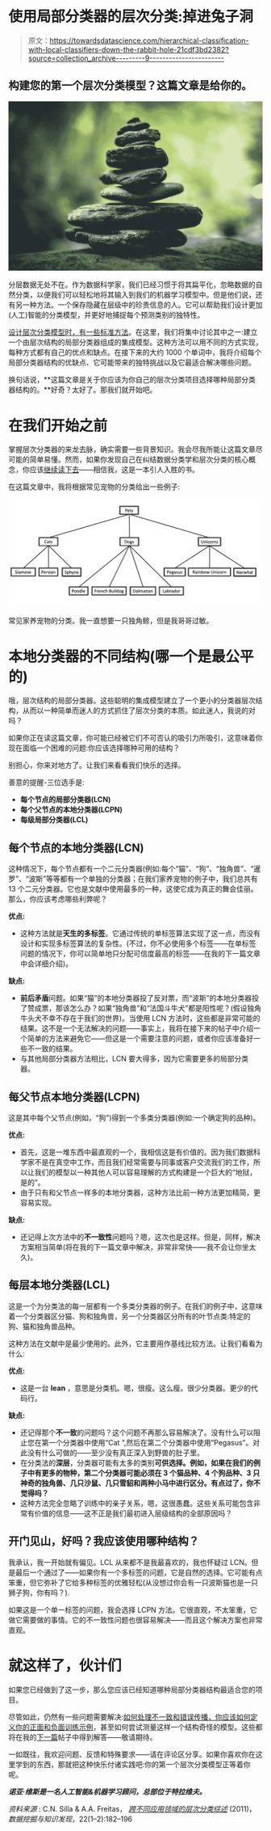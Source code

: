 # 使用局部分类器的层次分类:掉进兔子洞

> 原文：<https://towardsdatascience.com/hierarchical-classification-with-local-classifiers-down-the-rabbit-hole-21cdf3bd2382?source=collection_archive---------9----------------------->

## 构建您的第一个层次分类模型？这篇文章是给你的。

![](img/45617e4e48c078a99ad705be098ecf4d.png)

分层数据无处不在。作为数据科学家，我们已经习惯于将其扁平化，忽略数据的自然分类，以便我们可以轻松地将其输入到我们的机器学习模型中。但是他们说，还有另一种方法。一个保存隐藏在层级中的珍贵信息的人。它可以帮助我们设计更加(人工)智能的分类模型，并更好地捕捉每个预测类别的独特性。

[设计层次分类模型时，有一些标准方法](/https-medium-com-noa-weiss-the-hitchhikers-guide-to-hierarchical-classification-f8428ea1e076)。在这里，我们将集中讨论其中之一:建立一个由层次结构的局部分类器组成的集成模型。这种方法可以用不同的方式实现，每种方式都有自己的优点和缺点。在接下来的大约 1000 个单词中，我将介绍每个局部分类器结构的优缺点、它可能带来的独特挑战以及它最适合解决哪些问题。

换句话说，**这篇文章是关于你应该为你自己的层次分类项目选择哪种局部分类器结构的。**好奇？太好了。那我们就开始吧。

# 在我们开始之前

掌握层次分类器的来龙去脉，确实需要一些背景知识。我会尽我所能让这篇文章尽可能的简单易懂。然而，如果你发现自己在纠结数据分类学和层次分类的核心概念，你应该[继续读下去](/https-medium-com-noa-weiss-the-hitchhikers-guide-to-hierarchical-classification-f8428ea1e076)——相信我，这是一本引人入胜的书。

在这篇文章中，我将根据常见宠物的分类给出一些例子:

![](img/6c555107f25b98fcef5b96502e35d70a.png)

常见家养宠物的分类。我一直想要一只独角鲸，但是我哥哥过敏。

# 本地分类器的不同结构(哪一个是最公平的)

哦，层次结构的局部分类器。这些聪明的集成模型建立了一个更小的分类器层次结构，从而以一种简单而迷人的方式抓住了层次分类的本质。如此迷人，我说的对吗？

如果你正在读这篇文章，你可能已经被它们不可否认的吸引力所吸引，这意味着你现在面临一个困难的问题:你应该选择哪种可用的结构？

别担心，你来对地方了。让我们来看看我们快乐的选择。

善意的提醒-三位选手是:

*   **每个节点的局部分类器(LCN)**
*   **每个父节点的本地分类器(LCPN)**
*   **每级局部分类器(LCL)**

## 每个节点的本地分类器(LCN)

这种情况下，每个节点都有一个二元分类器(例如:每个“猫”、“狗”、“独角兽”、“暹罗”、“波斯”等等都有一个单独的分类器；在我们家养宠物的例子中，我们总共有 13 个二元分类器。它也是文献中使用最多的一种，这使它成为真正的舞会佳丽。那么，你应该考虑哪些利弊呢？

**优点:**

*   这种方法就是**天生的多标签**。它通过传统的单标签算法实现了这一点，而没有设计和实现多标签算法的复杂性。(不过，你不必使用多个标签——在单标签问题的情况下，你可以简单地只分配可信度最高的标签——在我的下一篇文章中会详细介绍)。

**缺点:**

*   **前后矛盾**问题。如果“猫”的本地分类器投了反对票，而“波斯”的本地分类器投了赞成票，那该怎么办？如果“独角兽”和“法国斗牛犬”都是阳性呢？(假设独角牛头犬不幸不存在于我们的世界)。当使用 LCN 方法时，这些都是非常可能的结果。这不是一个无法解决的问题——事实上，我将在接下来的帖子中介绍一个简单的方法来避免它——但这是一个需要注意的问题，或者你应该准备好一些不一致的结果。
*   与其他局部分类器方法相比，LCN 要大得多，因为它需要更多的局部分类器。

## 每父节点本地分类器(LCPN)

这是其中每个父节点(例如，“狗”)得到一个多类分类器(例如:一个确定狗的品种)。

**优点:**

*   首先，这是一堆东西中最直观的一个，我相信这是有价值的。因为我们数据科学家不是在真空中工作，而且我们经常需要与同事或客户交流我们的工作，所以让我们的模型以一种其他人可以容易理解的方式构建是一个巨大的“地狱，是的”。
*   由于只有和父节点一样多的本地分类器，这种方法比前一种方法更加精简，更容易实现。

**缺点:**

*   还记得上次方法中的**不一致性**问题吗？嗯，这次也是这样。但是，同样，解决方案相当简单(将在我的下一篇文章中解决，非常非常快——我不会让你坐太久)。

## 每层本地分类器(LCL)

这是一个为分类法的每一层都有一个多类分类器的例子。在我们的例子中，这意味着一个分类器区分猫、狗和独角兽，另一个分类器区分所有的叶节点类:特定的狗、猫和独角兽品种。

这种方法在文献中是最少使用的。此外，它主要用作基线比较方法。让我们看看为什么:

**优点:**

*   这是一台 **lean** ，意思是分类机。嗯，很瘦。这么瘦。很少分类器。更少的代码行。

**缺点:**

*   还记得那个**不一致**的问题吗？这个问题不再那么容易解决了。没有什么可以阻止您在第一个分类器中使用“Cat ”,然后在第二个分类器中使用“Pegasus”。对此没有什么可做的——至少没有真正深入到野兽的肚子里。
*   在分类法的**深层**，分类器可能有太多的类别**可供选择。例如，如果在我们的例子中有更多的物种，第二个分类器可能必须在 3 个猫品种、4 个狗品种、3 只神奇的独角兽、几只沙鼠、几只雪貂和两种小马中进行区分。有点过了，你不觉得吗？**
*   这种方法完全忽略了训练中的亲子关系，嗯，这很愚蠢。这些关系可能包含非常有价值的信息——这不正是我们最初进入层级结构的全部原因吗？

## 开门见山，好吗？我应该使用哪种结构？

我承认，我一开始就有偏见。LCL 从来都不是我最喜欢的，我也怀疑过 LCN。但是最后一个通过了——如果你有一个多标签的问题，它是自然的选择。它可能有点笨重，但它弥补了它给多种标签的优雅轻松(从没想过你会有一只波斯猫也是一只狮子狗，你有吗？).

如果这是一个单一标签的问题，我会选择 LCPN 方法。它很直观，不太笨重，它做它需要做的事情。它的不一致性问题也很容易解决——而且这个解决方案也非常直观。

# 就这样了，伙计们

如果您已经做到了这一步，那么您应该已经知道哪种局部分类器结构最适合您的项目。

尽管如此，仍然有一些问题需要解决:[如何处理不一致和错误传播，你应该如何定义你的正面和负面训练示例](/hierarchical-classification-by-local-classifiers-your-must-know-tweaks-tricks-f7297702f8fc)，甚至如何尝试测量这样一个结构奇怪的模型。这些都将在我的[下一篇](/hierarchical-classification-by-local-classifiers-your-must-know-tweaks-tricks-f7297702f8fc)帖子中得到解答——敬请期待。

一如既往，我欢迎问题、反馈和特殊要求——请在评论区分享。如果你喜欢你在这里学到的东西，那就把这种快乐付诸实践吧:你的第一个层次分类模型正等着你呢。

***诺亚·维斯是一名人工智能&机器学习顾问，总部位于特拉维夫。***

*资料来源* : C.N. Silla & A.A. Freitas， [*跨不同应用领域的层次分类综述*](https://link.springer.com/article/10.1007/s10618-010-0175-9) (2011)，*数据挖掘与知识发现*，22(1–2):182–196
